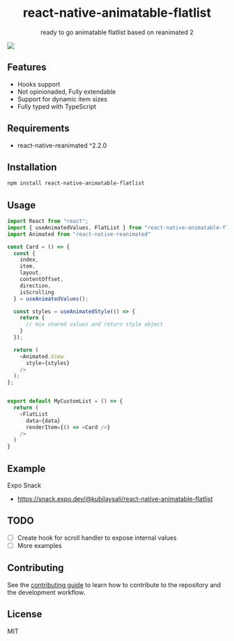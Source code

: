 <h1 align="center">react-native-animatable-flatlist</h1>

<p align="center">
  <p align="center">ready to go animatable flatlist based on reanimated 2</p>
  <img src="https://imgur.com/ErbDmpL.gif" />
</p>


## Features
- Hooks support
- Not opinionaded, Fully extendable
- Support for dynamic item sizes
- Fully typed with TypeScript

## Requirements
- react-native-reanimated ^2.2.0

## Installation

```sh
npm install react-native-animatable-flatlist
```


## Usage


```javascript
import React from "react";
import { useAnimatedValues, FlatList } from "react-native-animatable-flatlist";
import Animated from "react-native-reanimated"

const Card = () => {
  const {
    index,
    item,
    layout,
    contentOffset,
    direction,
    isScrolling
  } = useAnimatedValues();

  const styles = useAnimatedStyle(() => {
    return {
      // mix shared values and return style object
    }
  });

  return (
    <Animated.View
      style={styles}
    />
  );
};


export default MyCustomList = () => {
  return (
    <FlatList
      data={data}
      renderItem={() => <Card />}
    />
  )
}
```

## Example

Expo Snack

- https://snack.expo.dev/@kubilaysali/react-native-animatable-flatlist

## TODO
- [ ] Create hook for scroll handler to expose internal values
- [ ] More examples

## Contributing

See the [contributing guide](CONTRIBUTING.md) to learn how to contribute to the repository and the development workflow.

## License

MIT
